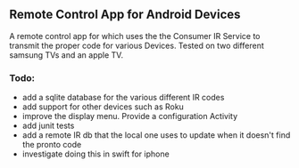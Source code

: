 ## Remote Control App for Android Devices ##
A remote control app for which uses the the Consumer IR Service
to transmit the proper code for various Devices.
Tested on two different samsung TVs and an apple TV.

### Todo: ###
 - add a sqlite database for the various different IR codes
 - add support for other devices such as Roku
 - improve the display menu.  Provide a configuration Activity 
 - add junit tests
 - add a remote IR db that the local one uses to update when it doesn't 
  find the pronto code
 - investigate doing this in swift for iphone
